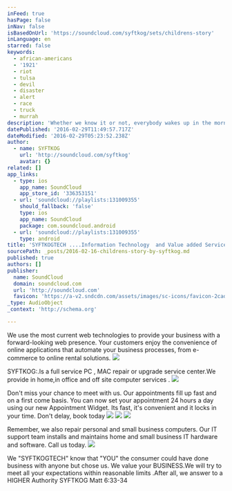 ```yaml
---
inFeed: true
hasPage: false
inNav: false
isBasedOnUrl: 'https://soundcloud.com/syftkog/sets/childrens-story'
inLanguage: en
starred: false
keywords:
  - african-americans
  - '1921'
  - riot
  - tulsa
  - devil
  - disaster
  - alert
  - race
  - truck
  - murrah
description: 'Whether we know it or not, everybody wakes up in the morning with a choice about how to spend their day. If you’re like most people who read this newsletter, you choose to do good. You choose kindness, gentleness, generosity, grace, and purity of intent. At least on a good day...  To touch the souls of others is as much gift to yourself as it is to the person you are touching.  ~Hugh'
datePublished: '2016-02-29T11:49:57.717Z'
dateModified: '2016-02-29T05:23:52.238Z'
author:
  - name: SYFTKOG
    url: 'http://soundcloud.com/syftkog'
    avatar: {}
related: []
app_links:
  - type: ios
    app_name: SoundCloud
    app_store_id: '336353151'
  - url: 'soundcloud://playlists:131009355'
    should_fallback: 'false'
    type: ios
    app_name: SoundCloud
    package: com.soundcloud.android
  - url: 'soundcloud://playlists:131009355'
    type: android
title: 'SYFTKOGTECH ....Information Technology  and Value added Service '
sourcePath: _posts/2016-02-16-childrens-story-by-syftkog.md
published: true
authors: []
publisher:
  name: SoundCloud
  domain: soundcloud.com
  url: 'http://soundcloud.com'
  favicon: 'https://a-v2.sndcdn.com/assets/images/sc-icons/favicon-2cadd14b.ico'
_type: AudioObject
_context: 'http://schema.org'

---
```

We use the most current web technologies to provide your business with a forward-looking web presence. Your customers enjoy the convenience of online applications that automate your business processes, from e-commerce to online rental solutions.
![](https://the-grid-user-content.s3-us-west-2.amazonaws.com/241f4c97-ae3c-48ff-be35-594a7673a04b.png)

SYFTKOG:.Is a full service PC , MAC repair or upgrade service center.We provide in home,in office and off site computer services .
![](https://the-grid-user-content.s3-us-west-2.amazonaws.com/f682f347-3abb-432d-9da4-92812088c17f.png)

Don't miss your chance to meet with us. Our appointments fill up fast and on a first come basis. You can now set your appointment 24 hours a day using our new Appointment Widget. Its fast, it's convenient and it locks in your time. Don't delay, book today
![](https://the-grid-user-content.s3-us-west-2.amazonaws.com/ea5de086-bf5d-4814-98f6-ae37a829d39c.png)
![](https://the-grid-user-content.s3-us-west-2.amazonaws.com/9c85c4e9-b37b-4047-bde2-dc1bfb5f575d.png)
![](https://the-grid-user-content.s3-us-west-2.amazonaws.com/9194a0ce-cd28-4a15-80ca-dea7cf8532a9.jpg)

Remember, we also repair personal and small business computers. Our IT support team installs and maintains home and small business IT hardware and software. Call us today.
![](https://the-grid-user-content.s3-us-west-2.amazonaws.com/4345f30c-0159-4706-82a0-2c108d4fc646.jpg)

We "SYFTKOGTECH" know that "YOU" the consumer could have done business with anyone but chose us. We value your BUSINESS.We will try to meet all your expectations within reasonable limits .After all, we answer to a HIGHER Authority SYFTKOG Matt 6:33-34